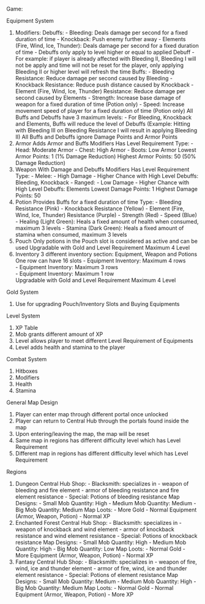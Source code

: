 Game:

Equipment System
1. Modifiers:
	Debuffs: 
		- Bleeding: Deals damage per second for a fixed duration of time
		- Knockback: Push enemy further away
		- Elements (Fire, Wind, Ice, Thunder): Deals damage per second for a fixed duration of time
		- Debuffs only apply to level higher or equal to applied Debuff 
		- For example: if player is already affected with Bleeding II, Bleeding I will not be apply and time will not be reset for the player, only applying Bleeding II or higher level will refresh the time
	Buffs:
		- Bleeding Resistance: Reduce damage per second caused by Bleeding
		- Knockback Resistance: Reduce push distance caused by Knockback
		- Element (Fire, Wind, Ice, Thunder) Resistance: Reduce damage per second caused by Elements
		- Strength: Increase base damage of weapon for a fixed duration of time (Potion only)
		- Speed: Increase movement speed of player for a fixed duration of time	(Potion only)
	All Buffs and Debuffs have 3 maximum levels:
		- For Bleeding, Knockback and Elements, Buffs will reduce the level of Debuffs (Example: Hitting with Bleeding III on Bleeding Resistance I will result in applying Bleeding II)
	All Buffs and Debuffs ignore Damage Points and Armor Points
2. Armor
	Adds Armor and Buffs Modifiers
	Has Level Requirement
	Type:
		- Head: Moderate Armor
		- Chest: High Armor
		- Boots: Low Armor
	Lowest Armor Points: 1 (1% Damage Reduction)
	Highest Armor Points: 50 (50% Damage Reduction)
2. Weapon
	With Damage and Debuffs Modifiers
	Has Level Requirement
	Type: 
		- Melee: 
			- High Damage
			- Higher Chance with High Level Debuffs: Bleeding, Knockback
		- Ranged: 
			- Low Damage
			- Higher Chance with High Level Debuffs: Elements
	Lowest Damage Points: 1
	Highest Damage Points: 50
3. Potion
	Provides Buffs for a fixed duration of time
	Type:
		- Bleeding Resistance (Pink)
		- Knockback Resistance (Yellow)
		- Element (Fire, Wind, Ice, Thunder) Resistance (Purple)
		- Strength (Red)
		- Speed (Blue)
		- Healing (Light Green): Heals a fixed amount of health when consumed, maximum 3 levels
		- Stamina (Dark Green): Heals a fixed amount of stamina when consumed, maximum 3 levels
4. Pouch
	Only potions in the Pouch slot is considered as active and can be used
	Upgradable with Gold and Level Requirement
	Maximum 4 Level
5. Inventory
	3 different inventory section: Equipment, Weapon and Potions
	One row can have 16 slots
		- Equipment Inventory: Maximum 4 rows   
		- Equipment Inventory: Maximum 3 rows   
		- Equipment Inventory: Maximum 1 row   
	Upgradable with Gold and Level Requirement
	Maximum 4 Level

Gold System
1. Use for upgrading Pouch/Inventory Slots and Buying Equipments

Level System
1. XP Table
2. Mob grants different amount of XP
3. Level allows player to meet different Level Requirement of Equipments
4. Level adds health and stamina to the player

Combat System
1. Hitboxes
2. Modifiers
3. Health 
4. Stamina

General Map Design
1. Player can enter map through different portal once unlocked
2. Player can return to Central Hub through the portals found inside the map
3. Upon entering/leaving the map, the map will be reset
4. Same map in regions has different difficulty level which has Level Requirement
5. Different map in regions has different difficulty level which has Level Requirement

Regions
1. Dungeon
	Central Hub Shop: 
		- Blacksmith: specializes in
			- weapon of bleeding and fire element
			- armor of bleeding resistance and fire element resistance
		- Special: Potions of bleeding resistance
	Map Designs: 
		- Small Mob Quantity: High
		- Medium Mob Quantity: Medium
		- Big Mob Quantity: Medium
	Map Loots:
		- More Gold
		- Normal Equipment (Armor, Weapon, Potion)
		- Normal XP
2. Enchanted Forest
	Central Hub Shop: 
		- Blacksmith: specializes in
			- weapon of knockback and wind element
			- armor of knockback resistance and wind element resistance
		- Special: Potions of knockback resistance
	Map Designs: 
		- Small Mob Quantity: High
		- Medium Mob Quantity: High
		- Big Mob Quantity: Low
	Map Loots:
		- Normal Gold
		- More Equipment (Armor, Weapon, Potion)
		- Normal XP
3. Fantasy
	Central Hub Shop: 
		- Blacksmith: specializes in
			- weapon of fire, wind, ice and thunder element
			- armor of fire, wind, ice and thunder element resistance
		- Special: Potions of element resistance
	Map Designs: 
		- Small Mob Quantity: Medium
		- Medium Mob Quantity: High
		- Big Mob Quantity: Medium
	Map Loots:
		- Normal Gold
		- Normal Equipment (Armor, Weapon, Potion)
		- More XP

